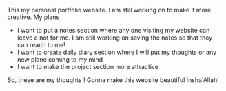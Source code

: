 This my personal portfolio website.
I am still working on to make it more creative.
My plans
 - I want to put a notes section where any one visiting my website can leave a not for me. I am still working on saving the notes so that they can reach to me!
 - I want to create daily diary section where I will put my thoughts or any new plane coming to my mind
 - I want to make the project section more attractive

So, these are my thoughts !
Gonna make this website beautiful Insha'Allah!
